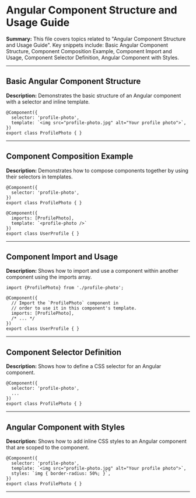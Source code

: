 # Angular Component Structure and Usage Guide

**Summary:** This file covers topics related to "Angular Component Structure and Usage Guide". Key snippets include: Basic Angular Component Structure, Component Composition Example, Component Import and Usage, Component Selector Definition, Angular Component with Styles.

---

## Basic Angular Component Structure

**Description:** Demonstrates the basic structure of an Angular component with a selector and inline template.

```angular-ts
@Component({
  selector: 'profile-photo',
  template: `<img src="profile-photo.jpg" alt="Your profile photo">`,
})
export class ProfilePhoto { }
```

---

## Component Composition Example

**Description:** Demonstrates how to compose components together by using their selectors in templates.

```angular-ts
@Component({
  selector: 'profile-photo',
})
export class ProfilePhoto { }

@Component({
  imports: [ProfilePhoto],
  template: `<profile-photo />`
})
export class UserProfile { }
```

---

## Component Import and Usage

**Description:** Shows how to import and use a component within another component using the imports array.

```angular-ts
import {ProfilePhoto} from './profile-photo';

@Component({
  // Import the `ProfilePhoto` component in
  // order to use it in this component's template.
  imports: [ProfilePhoto],
  /* ... */
})
export class UserProfile { }
```

---

## Component Selector Definition

**Description:** Shows how to define a CSS selector for an Angular component.

```angular-ts
@Component({
  selector: 'profile-photo',
  ...
})
export class ProfilePhoto { }
```

---

## Angular Component with Styles

**Description:** Shows how to add inline CSS styles to an Angular component that are scoped to the component.

```angular-ts
@Component({
  selector: 'profile-photo',
  template: `<img src="profile-photo.jpg" alt="Your profile photo">`,
  styles: `img { border-radius: 50%; }`,
})
export class ProfilePhoto { }
```

---